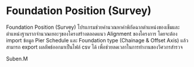 # Foundation Position (Survey)
Foundation Position (Survey)
    โปรแกรมช่วยคำนวณหาค่าพิกัดฉากตำแหน่งของเข็มและตำแหน่งฐานรากจำนวณเยอะๆของโครงสร้างตลอดแนว Alignment ของโครงการ
โดยจะต้อง import ข้อมูล Pier Schedule และ Foundation type (Chainage & Offset Axis) แล้วสามารถ export ผลลัพธ์ออกมาเป็นไฟล์ csv ได้ 
เพื่อช่วยลดเวลาในการทำงานของวิศวกรสำรวจ

Suben.M
